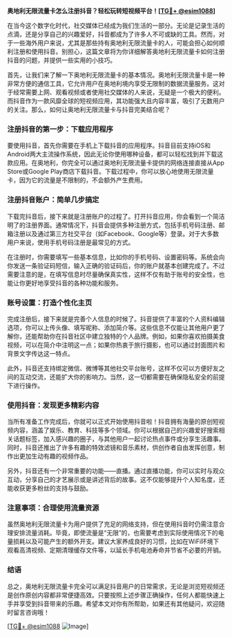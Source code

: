 **奥地利无限流量卡怎么注册抖音？轻松玩转短视频平台！[[TG💪+ @esim1088](https://t.me/s/esim1088)]**

在当今这个数字化时代，社交媒体已经成为我们生活的一部分。无论是记录生活的点滴，还是分享自己的兴趣爱好，抖音都成为了许多人不可或缺的工具。然而，对于一些海外用户来说，尤其是那些持有奥地利无限流量卡的人，可能会担心如何顺利注册和使用抖音。别担心，这篇文章将为你详细解答奥地利无限流量卡如何注册抖音的问题，并提供一些实用的小技巧。

首先，让我们来了解一下奥地利无限流量卡的基本情况。奥地利无限流量卡是一种非常方便的通信工具，它允许用户在奥地利境内享受无限制的数据流量服务。这对于经常需要上网、观看视频或者使用社交媒体的人来说，无疑是一个极大的便利。而抖音作为一款风靡全球的短视频应用，其功能强大且内容丰富，吸引了无数用户的关注。那么，如何让奥地利无限流量卡与抖音完美结合呢？

### 注册抖音的第一步：下载应用程序

要使用抖音，首先你需要在手机上下载抖音的应用程序。抖音目前支持iOS和Android两大主流操作系统，因此无论你使用哪种设备，都可以轻松找到并下载这款应用。在奥地利，你完全可以通过奥地利无限流量卡提供的网络连接直接从App Store或Google Play商店下载抖音。下载过程中，你可以放心地使用无限流量卡，因为它的流量是不限制的，不会额外产生费用。

### 注册抖音账户：简单几步搞定

下载完抖音后，接下来就是注册账户的过程了。打开抖音应用，你会看到一个简洁明了的注册界面。通常情况下，抖音会提供多种注册方式，包括手机号码注册、邮箱注册以及通过第三方社交平台（如Facebook、Google等）登录。对于大多数用户来说，使用手机号码注册是最常见的方式。

在注册时，你需要填写一些基本信息，比如你的手机号码、设置密码等。系统会向你发送一条验证码短信，输入正确的验证码后，你的账户就基本创建完成了。不过需要注意的是，在填写信息时尽量确保真实性，这样不仅有助于账号的安全性，也能让你更好地享受抖音的各种功能和服务。

### 账号设置：打造个性化主页

完成注册后，接下来就是完善个人信息的时候了。抖音提供了丰富的个人资料编辑选项，你可以上传头像、填写昵称、添加简介等。这些信息不仅能让其他用户更了解你，还能帮助你在抖音社区中建立独特的个人品牌。例如，如果你喜欢拍摄美食视频，可以在简介中注明这一点；如果你热衷于旅行摄影，也可以通过封面图片和背景文字传达这一特点。

此外，抖音还支持绑定微信、微博等其他社交平台账号，这样不仅可以方便好友之间的互动交流，还能扩大你的影响力。当然，这一切都需要在确保隐私安全的前提下进行操作。

### 使用抖音：发现更多精彩内容

当所有准备工作完成后，你就可以正式开始使用抖音啦！抖音拥有海量的原创短视频内容，涵盖了娱乐、教育、科技等多个领域。你可以根据自己的兴趣爱好搜索相关话题标签，加入感兴趣的圈子，与其他用户一起讨论热点事件或分享生活趣事。同时，抖音还推出了许多有趣的特效滤镜和音乐素材，供创作者自由发挥创意，制作出更加生动有趣的视频作品。

另外，抖音还有一个非常重要的功能——直播。通过直播功能，你可以实时与观众互动，分享自己的才艺展示或是讲述背后的故事。这不仅能够提升个人知名度，还能收获更多粉丝的支持与鼓励。

### 注意事项：合理使用流量资源

虽然奥地利无限流量卡为用户提供了充足的网络支持，但在使用抖音时仍需注意合理安排流量消耗。毕竟，即使流量是“无限”的，也需要考虑到实际使用情况下的电量损耗以及可能产生的额外开支。建议大家养成良好的习惯，比如在WiFi环境下观看高清视频、定期清理缓存文件等，以延长手机电池寿命并节省不必要的开销。

### 结语

总之，奥地利无限流量卡完全可以满足抖音用户的日常需求，无论是浏览短视频还是创作原创内容都非常便捷高效。只要按照上述步骤正确操作，任何人都能快速上手并享受到抖音带来的乐趣。希望本文对你有所帮助，如果还有其他疑问，欢迎随时留言咨询哦！

[[TG💪+ @esim1088](https://t.me/s/esim1088) ![Image](https://i.postimg.cc/4NQfJmqS/Snipaste-2025-05-13-00-14-12.png)]